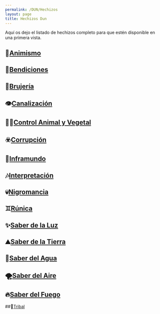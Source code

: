 ```yaml
---
permalink: /DUN/Hechizos
layout: page
title: Hechizos Dun	
---
```


Aquí os dejo el listado de hechizos completo para que estén disponible en una primera vista.

## 🦖[Animismo](https://github.com/IzaroBlog/IzaroBlog.github.io/tree/main/_images/DUN/Hechizos/Animismo)

## 💫[Bendiciones](https://github.com/IzaroBlog/IzaroBlog.github.io/tree/main/_images/DUN/Hechizos/Bendiciones)

## 🌚[Brujería](https://github.com/IzaroBlog/IzaroBlog.github.io/tree/main/_images/DUN/Hechizos/Brujeria)

## 👁[Canalización](https://github.com/IzaroBlog/IzaroBlog.github.io/tree/main/_images/DUN/Hechizos/Canalizacion)

## 🌱🐺[Control Animal y Vegetal](https://github.com/IzaroBlog/IzaroBlog.github.io/tree/main/_images/DUN/Hechizos/Control%20Animal%20y%20Vegetal)

## ☣️[Corrupción](https://github.com/IzaroBlog/IzaroBlog.github.io/tree/main/_images/DUN/Hechizos/Corrupcion)

## 👹[Inframundo](https://github.com/IzaroBlog/IzaroBlog.github.io/tree/main/_images/DUN/Hechizos/Inframundo)

## 🎶[Interpretación](https://github.com/IzaroBlog/IzaroBlog.github.io/tree/main/_images/DUN/Hechizos/Interpretacion)

## 💀[Nigromancia](https://github.com/IzaroBlog/IzaroBlog.github.io/tree/main/_images/DUN/Hechizos/Nigromancia)

## ♊️[Rúnica](https://github.com/IzaroBlog/IzaroBlog.github.io/tree/main/_images/DUN/Hechizos/R%C3%BAnica)

## ✨[Saber de la Luz](https://github.com/IzaroBlog/IzaroBlog.github.io/tree/main/_images/DUN/Hechizos/Saber%20de%20la%20Luz)

## ⛰[Saber de la Tierra](https://github.com/IzaroBlog/IzaroBlog.github.io/tree/main/_images/DUN/Hechizos/Saber%20de%20la%20Tierra)

## 🌊[Saber del Agua](https://github.com/IzaroBlog/IzaroBlog.github.io/tree/main/_images/DUN/Hechizos/Saber%20del%20Agua)

## 🌪[Saber del Aire](https://github.com/IzaroBlog/IzaroBlog.github.io/tree/main/_images/DUN/Hechizos/Saber%20del%20Aire)

## 🔥[Saber del Fuego](https://github.com/IzaroBlog/IzaroBlog.github.io/tree/main/_images/DUN/Hechizos/Saber%20del%20Fuego)

##🗿[Tribal](https://github.com/IzaroBlog/IzaroBlog.github.io/tree/main/_images/DUN/Hechizos/Tribal) 
